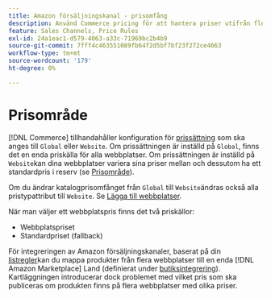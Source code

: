 ```yaml
---
title: Amazon försäljningskanal - prisomfång
description: Använd Commerce pricing för att hantera priser utifrån flera webbplatser eller globalt.
feature: Sales Channels, Price Rules
exl-id: 24a1eac1-d579-4063-a33c-71969bc2b4b9
source-git-commit: 7fff4c463551089fb64f2d5bf7bf23f272ce4663
workflow-type: tm+mt
source-wordcount: '179'
ht-degree: 0%

---
```


# Prisområde

[!DNL Commerce] tillhandahåller konfiguration för [prissättning](https://experienceleague.adobe.com/docs/commerce-admin/config/catalog/catalog.html#price) som ska anges till `Global` eller `Website`. Om prissättningen är inställd på `Global`, finns det en enda priskälla för alla webbplatser. Om prissättningen är inställd på `Website`kan dina webbplatser variera sina priser mellan och dessutom ha ett standardpris i reserv (se [Prisområde](https://experienceleague.adobe.com/docs/commerce-admin/catalog/products/pricing/catalog-price-scope.html)).

Om du ändrar katalogprisomfånget från `Global` till `Website`ändras också alla pristypattribut till `Website`. Se [Lägga till webbplatser](https://experienceleague.adobe.com/docs/commerce-admin/stores-sales/site-store/stores.html#add-websites).

När man väljer ett webbplatspris finns det två priskällor:

- Webbplatspriset
- Standardpriset (fallback)

För integreringen av Amazon försäljningskanaler, baserat på din [listregler](./listing-rules.md)kan du mappa produkter från flera webbplatser till en enda [!DNL Amazon Marketplace] Land (definierat under [butiksintegrering](./store-integration.md)). Kartläggningen introducerar dock problemet med vilket pris som ska publiceras om produkten finns på flera webbplatser med olika priser.

